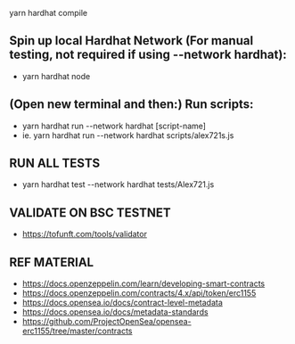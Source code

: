 yarn hardhat compile

## Spin up local Hardhat Network (For manual testing, not required if using --network hardhat):
- yarn hardhat node

## (Open new terminal and then:) Run scripts:
- yarn hardhat run --network hardhat [script-name]
- ie. yarn hardhat run --network hardhat scripts/alex721s.js 

## RUN ALL TESTS
- yarn hardhat test --network hardhat tests/Alex721.js 

## VALIDATE ON BSC TESTNET
- https://tofunft.com/tools/validator

## REF MATERIAL
- https://docs.openzeppelin.com/learn/developing-smart-contracts
- https://docs.openzeppelin.com/contracts/4.x/api/token/erc1155
- https://docs.opensea.io/docs/contract-level-metadata
- https://docs.opensea.io/docs/metadata-standards
- https://github.com/ProjectOpenSea/opensea-erc1155/tree/master/contracts